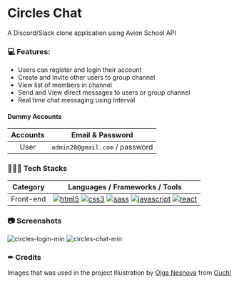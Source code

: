 # Circles Chat
A Discord/Slack clone application using Avion School API

### 💻 Features:
* Users can register and login their account
* Create and Invite other users to group channel
* View list of members in channel
* Send and View direct messages to users or group channel
* Real time chat messaging using Interval

#### Dummy Accounts
Accounts    | Email & Password
:---------: | :-------------------------------:
User        | `admin20@gmail.com` / password

### 👨🏽‍💻 Tech Stacks

Category    | Languages / Frameworks / Tools
:---------: | :-------------------------------:
Front-end   | [![html5](https://upload.wikimedia.org/wikipedia/commons/thumb/3/38/HTML5_Badge.svg/64px-HTML5_Badge.svg.png)][1] [![css3](https://upload.wikimedia.org/wikipedia/commons/thumb/6/62/CSS3_logo.svg/64px-CSS3_logo.svg.png)][2] [![sass](https://upload.wikimedia.org/wikipedia/commons/thumb/9/96/Sass_Logo_Color.svg/64px-Sass_Logo_Color.svg.png)][3] [![javascript](https://upload.wikimedia.org/wikipedia/commons/thumb/6/6a/JavaScript-logo.png/64px-JavaScript-logo.png)][4] [![react](https://upload.wikimedia.org/wikipedia/commons/thumb/a/a7/React-icon.svg/64px-React-icon.svg.png)][5]

### 📷 Screenshots
![circles-login-min](https://user-images.githubusercontent.com/33846123/180881877-5735ccf8-8999-4fbf-9894-f8ef3ddfa15b.png)
![circles-chat-min](https://user-images.githubusercontent.com/33846123/180881920-f9d0a0b9-90f1-43ff-9892-81777e6a1727.png)

### ✒ Credits
Images that was used in the project
Illustration by [Olga Nesnova][6] from [Ouch!][7]

<!-- Links -->
[1]: https://commons.wikimedia.org/wiki/File:HTML5_Badge.svg
[2]: https://commons.wikimedia.org/wiki/File:CSS3_logo.svg
[3]: https://commons.wikimedia.org/wiki/File:Sass_Logo_Color.svg
[4]: https://commons.wikimedia.org/wiki/File:JavaScript-logo.png
[5]: https://commons.wikimedia.org/wiki/File:React-icon.svg
[6]: https://icons8.com/illustrations/author/2sm0UqgTlIgD
[7]: https://icons8.com/illustrations
